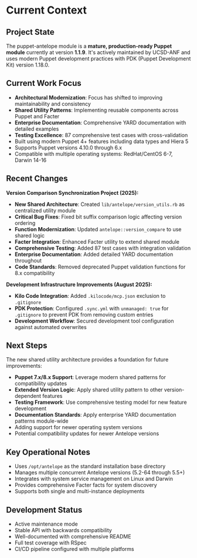 # Current Context

## Project State
The puppet-antelope module is a **mature, production-ready Puppet module** currently at version **1.1.9**. It's actively maintained by UCSD-ANF and uses modern Puppet development practices with PDK (Puppet Development Kit) version 1.18.0.

## Current Work Focus
- **Architectural Modernization**: Focus has shifted to improving maintainability and consistency
- **Shared Utility Patterns**: Implementing reusable components across Puppet and Facter
- **Enterprise Documentation**: Comprehensive YARD documentation with detailed examples
- **Testing Excellence**: 87 comprehensive test cases with cross-validation
- Built using modern Puppet 4+ features including data types and Hiera 5
- Supports Puppet versions 4.10.0 through 6.x
- Compatible with multiple operating systems: RedHat/CentOS 6-7, Darwin 14-16

## Recent Changes
**Version Comparison Synchronization Project (2025):**
- **New Shared Architecture**: Created `lib/antelope/version_utils.rb` as centralized utility module
- **Critical Bug Fixes**: Fixed bit suffix comparison logic affecting version ordering
- **Function Modernization**: Updated `antelope::version_compare` to use shared logic
- **Facter Integration**: Enhanced Facter utility to extend shared module
- **Comprehensive Testing**: Added 87 test cases with integration validation
- **Enterprise Documentation**: Added detailed YARD documentation throughout
- **Code Standards**: Removed deprecated Puppet validation functions for 8.x compatibility

**Development Infrastructure Improvements (August 2025):**
- **Kilo Code Integration**: Added `.kilocode/mcp.json` exclusion to `.gitignore`
- **PDK Protection**: Configured `.sync.yml` with `unmanaged: true` for `.gitignore` to prevent PDK from removing custom entries
- **Development Workflow**: Secured development tool configuration against automated overwrites

## Next Steps
The new shared utility architecture provides a foundation for future improvements:
- **Puppet 7.x/8.x Support**: Leverage modern shared patterns for compatibility updates
- **Extended Version Logic**: Apply shared utility pattern to other version-dependent features
- **Testing Framework**: Use comprehensive testing model for new feature development
- **Documentation Standards**: Apply enterprise YARD documentation patterns module-wide
- Adding support for newer operating system versions
- Potential compatibility updates for newer Antelope versions

## Key Operational Notes
- Uses `/opt/antelope` as the standard installation base directory
- Manages multiple concurrent Antelope versions (5.2-64 through 5.5+)
- Integrates with system service management on Linux and Darwin
- Provides comprehensive Facter facts for system discovery
- Supports both single and multi-instance deployments

## Development Status
- Active maintenance mode
- Stable API with backwards compatibility
- Well-documented with comprehensive README
- Full test coverage with RSpec
- CI/CD pipeline configured with multiple platforms